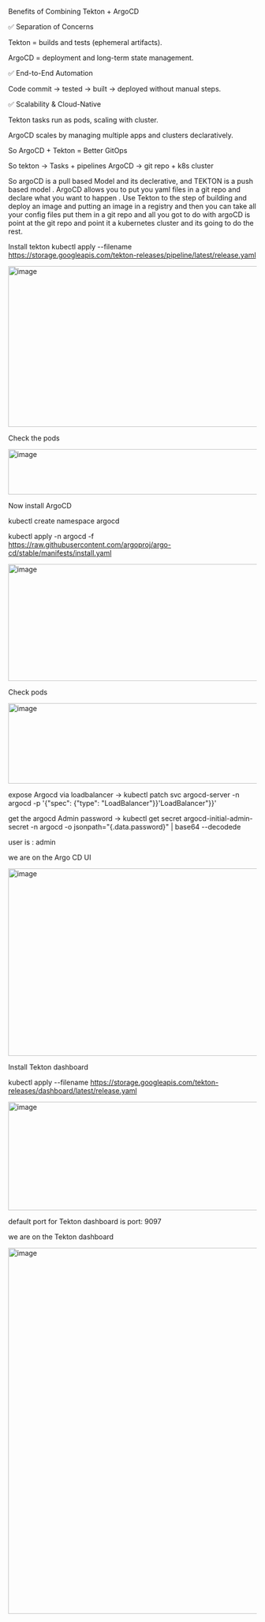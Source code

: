 Benefits of Combining Tekton + ArgoCD

✅ Separation of Concerns

Tekton = builds and tests (ephemeral artifacts).

ArgoCD = deployment and long-term state management.

✅ End-to-End Automation

Code commit → tested → built → deployed without manual steps.   

✅ Scalability & Cloud-Native

Tekton tasks run as pods, scaling with cluster.

ArgoCD scales by managing multiple apps and clusters declaratively.

So ArgoCD + Tekton = Better GitOps

So tekton -> Tasks + pipelines
ArgoCD -> git repo + k8s cluster

So argoCD is a pull based Model and its declerative, and TEKTON is a push based model .
ArgoCD allows you to put you yaml files in a git repo and declare what you want to happen .
Use Tekton to the step of building and deploy an image and putting an image in a registry and then you can take all your config files put them in a git repo and all you got to do with argoCD is point at the git repo and point it a kubernetes cluster and its going to do the rest.


Install tekton  kubectl apply --filename https://storage.googleapis.com/tekton-releases/pipeline/latest/release.yaml

<img width="846" height="326" alt="image" src="https://github.com/user-attachments/assets/94b87d49-373d-4b0d-a29d-0fdac335589a" />

Check the pods 

<img width="568" height="92" alt="image" src="https://github.com/user-attachments/assets/5141fd8e-7f6d-494d-a15c-5fcb62dab781" />

Now install ArgoCD 

kubectl create namespace argocd

kubectl apply -n argocd -f https://raw.githubusercontent.com/argoproj/argo-cd/stable/manifests/install.yaml

<img width="885" height="237" alt="image" src="https://github.com/user-attachments/assets/64f8c5a2-f6ac-4d44-bb31-cda692644bdf" />

Check pods 

<img width="601" height="163" alt="image" src="https://github.com/user-attachments/assets/baf26dc1-6d1a-4cac-b148-b059c04b137b" />

expose Argocd via loadbalancer ->  kubectl patch svc argocd-server -n argocd -p '{"spec": {"type": "LoadBalancer"}}'LoadBalancer"}}'

get the argocd Admin password -> kubectl get secret argocd-initial-admin-secret -n argocd -o jsonpath="{.data.password}" | base64 --decodede

user is : admin

we are on the Argo CD UI

<img width="1881" height="380" alt="image" src="https://github.com/user-attachments/assets/d9501b7f-93d7-4032-a76b-3f16f14be112" />

Install Tekton dashboard 

kubectl apply --filename https://storage.googleapis.com/tekton-releases/dashboard/latest/release.yaml

<img width="838" height="220" alt="image" src="https://github.com/user-attachments/assets/3f895f8f-b1e5-4230-b24e-4cb8522e5d9f" />

default port for Tekton dashboard is port: 9097

we are on the Tekton dashboard

<img width="1903" height="742" alt="image" src="https://github.com/user-attachments/assets/7d473345-7374-41c9-9d1d-5be986bfa79d" />


